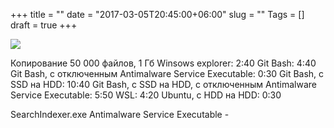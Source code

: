 +++
title = ""
date = "2017-03-05T20:45:00+06:00"
slug = ""
Tags = []
draft = true
+++

<img src="/images/2017-03/" />
<!--more-->

Копирование 50 000 файлов, 1 Гб
Winsows explorer: 2:40
Git Bash: 4:40
Git Bash, с отключенным Antimalware Service Executable: 0:30
Git Bash, с SSD на HDD: 10:40
Git Bash, с SSD на HDD, с отключенным Antimalware Service Executable: 5:50
WSL: 4:20
Ubuntu, с HDD на HDD: 0:30

SearchIndexer.exe
Antimalware Service Executable - 